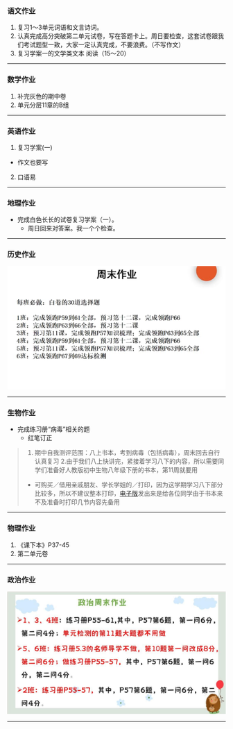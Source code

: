 ### 语文作业 ###
1. 复习1～3单元词语和文言诗词。
2. 认真完成高分突破第二单元试卷，写在答题卡上。周日要检查，这套试卷跟我们考试题型一致，大家一定认真完成，不要浪费。（不写作文）
3. 复习学案一的文学类文本 阅读（15～20）
-----
### 数学作业 ###
1. 补完灰色的期中卷
2. 单元分层11章的B组
-----
### 英语作业 ###
1. 复习学案(一)
* 作文也要写
2. 口语易
-----
### 地理作业 ###
* 完成白色长长的试卷复习学案（一）。
	* 周日回来对答案。我一个个检查。
-----
### 历史作业 ###
![hw](../hw/_images/8h.jpg)

-----
### 生物作业 ###
* 完成练习册“病毒”相关的题
	* 红笔订正

> 1. 期中自我测评范围：八上书本，考到病毒（包括病毒），周末回去自行认真复习
> 2.由于我们八上快讲完，紧接着学习八下的内容，所以需要同学们准备好人教版初中生物八年级下册的书本，第11周就要用
> * 可购买／借用亲戚朋友、学长学姐的／打印，因为这学期学习八下部分比较多，所以不建议整本打印，[电子版](https://github.moeyy.xyz/https://github.com/CMSZ002/hw/releases/download/Week-8/1.pdf)发出来是给各位同学由于书本来不及准备时打印几节内容先备用
-----
### 物理作业 ###
1. 《课下本》P37-45
2. 第二单元卷
-----
### 政治作业 ###
![hw](../hw/_images/8p.jpg)

-----
